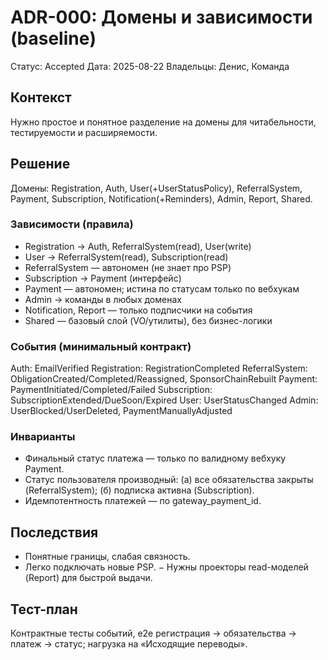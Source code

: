 ﻿# ADR-000: Домены и зависимости (baseline)
Статус: Accepted
Дата: 2025-08-22
Владельцы: Денис, Команда

## Контекст
Нужно простое и понятное разделение на домены для читабельности, тестируемости и расширяемости.

## Решение
Домены: Registration, Auth, User(+UserStatusPolicy), ReferralSystem, Payment, Subscription, Notification(+Reminders), Admin, Report, Shared.

### Зависимости (правила)
- Registration → Auth, ReferralSystem(read), User(write)
- User → ReferralSystem(read), Subscription(read)
- ReferralSystem — автономен (не знает про PSP)
- Subscription → Payment (интерфейс)
- Payment — автономен; истина по статусам только по вебхукам
- Admin → команды в любых доменах
- Notification, Report — только подписчики на события
- Shared — базовый слой (VO/утилиты), без бизнес-логики

### События (минимальный контракт)
Auth: EmailVerified
Registration: RegistrationCompleted
ReferralSystem: ObligationCreated/Completed/Reassigned, SponsorChainRebuilt
Payment: PaymentInitiated/Completed/Failed
Subscription: SubscriptionExtended/DueSoon/Expired
User: UserStatusChanged
Admin: UserBlocked/UserDeleted, PaymentManuallyAdjusted

### Инварианты
- Финальный статус платежа — только по валидному вебхуку Payment.
- Статус пользователя производный: (а) все обязательства закрыты (ReferralSystem); (б) подписка активна (Subscription).
- Идемпотентность платежей — по gateway_payment_id.

## Последствия
+ Понятные границы, слабая связность.
+ Легко подключать новые PSP.
− Нужны проекторы read-моделей (Report) для быстрой выдачи.

## Тест-план
Контрактные тесты событий, e2e регистрация → обязательства → платеж → статус; нагрузка на «Исходящие переводы».
